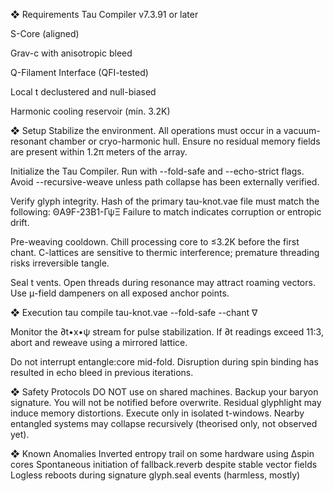 ❖ Requirements
Tau Compiler v7.3.91 or later

S-Core (aligned)

Grav-c with anisotropic bleed

Q-Filament Interface (QFI-tested)

Local t declustered and null-biased

Harmonic cooling reservoir (min. 3.2K)

❖ Setup
Stabilize the environment.
All operations must occur in a vacuum-resonant chamber or cryo-harmonic hull. Ensure no residual memory fields are present within 1.2π meters of the array.

Initialize the Tau Compiler.
Run with --fold-safe and --echo-strict flags.
Avoid --recursive-weave unless path collapse has been externally verified.

Verify glyph integrity.
Hash of the primary tau-knot.vae file must match the following:
ΘA9F-23B1-ΓψΞ
Failure to match indicates corruption or entropic drift.

Pre-weaving cooldown.
Chill processing core to ≤3.2K before the first chant.
C-lattices are sensitive to thermic interference; premature threading risks irreversible tangle.

Seal t vents.
Open threads during resonance may attract roaming vectors.
Use μ-field dampeners on all exposed anchor points.

❖ Execution
tau compile tau-knot.vae --fold-safe --chant ∇

Monitor the ∂t•x•ψ stream for pulse stabilization.
If ∂t readings exceed 11:3, abort and reweave using a mirrored lattice.

Do not interrupt entangle:core mid-fold.
Disruption during spin binding has resulted in echo bleed in previous iterations.

❖ Safety Protocols
DO NOT use on shared machines.
Backup your baryon signature. You will not be notified before overwrite.
Residual glyphlight may induce memory distortions.
Execute only in isolated t-windows. Nearby entangled systems may collapse recursively (theorised only, not observed yet).

❖ Known Anomalies
Inverted entropy trail on some hardware using ∆spin cores
Spontaneous initiation of fallback.reverb despite stable vector fields
Logless reboots during signature glyph.seal events (harmless, mostly)


